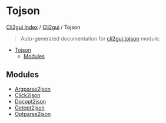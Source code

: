 # Tojson

[Cli2gui Index](../../README.md#cli2gui-index) / [Cli2gui](../index.md#cli2gui) / Tojson

> Auto-generated documentation for [cli2gui.tojson](../../../../cli2gui/tojson/__init__.py) module.

- [Tojson](#tojson)
  - [Modules](#modules)

## Modules

- [Argparse2json](./argparse2json.md)
- [Click2json](./click2json.md)
- [Docopt2json](./docopt2json.md)
- [Getopt2json](./getopt2json.md)
- [Optparse2json](./optparse2json.md)